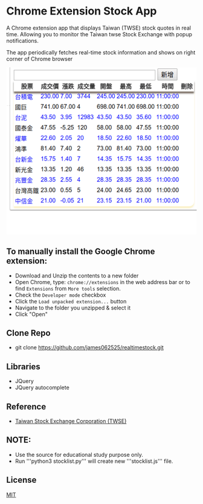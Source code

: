 ﻿Chrome Extension Stock App
==========

A Chrome extension app that displays Taiwan (TWSE) stock quotes in real time.
Allowing you to monitor the Taiwan twse Stock Exchange with popup notifications.

The app periodically fetches real-time stock information and shows on right corner of Chrome browser

![simulation](css/simulation.gif)

To manually install the Google Chrome extension:
-----------------------

* Download and Unzip the contents to a new folder
* Open Chrome, type: `chrome://extensions` in the web address bar or to find `Extensions` from `More tools` selection.
* Check the `Developer mode` checkbox
* Click the `Load unpacked extension...` button
* Navigate to the folder you unzipped & select it
* Click "Open"

Clone Repo
-----------------------
* git clone https://github.com/james062525/realtimestock.git

Libraries
-----------------------
* JQuery
* JQuery autocomplete

Reference
-----------------------
* [Taiwan Stock Exchange Corporation (TWSE)](http://www.tse.com.tw/)

NOTE:
-----------------------
* Use the source for educational study purpose only.
* Run '''python3 stocklist.py''' will create new '''stocklist.js''' file.

License
---------
[MIT](http://opensource.org/licenses/MIT)
